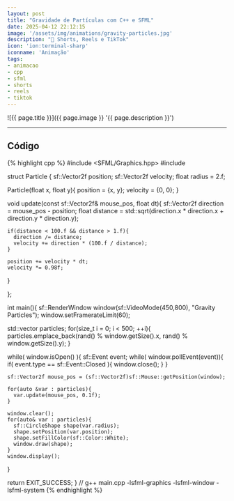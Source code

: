 ```yaml
---
layout: post
title: "Gravidade de Partículas com C++ e SFML"
date: 2025-04-12 22:12:15
image: '/assets/img/animations/gravity-particles.jpg'
description: "🚀 Shorts, Reels e TikTok"
icon: 'ion:terminal-sharp'
iconname: 'Animação'
tags:
- animacao
- cpp
- sfml
- shorts
- reels
- tiktok
---
```


![{{ page.title }}]({{ page.image }} '{{ page.description }}')

---

## Código
{% highlight cpp %}
#include <SFML/Graphics.hpp>
#include <cmath>

struct Particle {
  sf::Vector2f position;
  sf::Vector2f velocity;
  float radius = 2.f;

  Particle(float x, float y){
    position = {x, y};
    velocity = {0, 0};
  }

  void update(const sf::Vector2f& mouse_pos, float dt){
    sf::Vector2f direction = mouse_pos - position;
    float distance = std::sqrt(direction.x * direction.x + direction.y * direction.y);

    if(distance < 100.f && distance > 1.f){
      direction /= distance;
      velocity += direction * (100.f / distance);
    }

    position += velocity * dt;
    velocity *= 0.98f;
  }

};

int main(){
  sf::RenderWindow window(sf::VideoMode(450,800), "Gravity Particles"); 
  window.setFramerateLimit(60);

  std::vector<Particle> particles;
  for(size_t i = 0; i < 500; ++i){
    particles.emplace_back(rand() % window.getSize().x, rand() % window.getSize().y);
  }

  while( window.isOpen() ){
    sf::Event event;
    while( window.pollEvent(event)){
      if( event.type == sf::Event::Closed ){
        window.close();
      }
    }

    sf::Vector2f mouse_pos = (sf::Vector2f)sf::Mouse::getPosition(window);

    for(auto &var : particles){
      var.update(mouse_pos, 0.1f);
    }

    window.clear();
    for(auto& var : particles){
      sf::CircleShape shape(var.radius);
      shape.setPosition(var.position);
      shape.setFillColor(sf::Color::White);
      window.draw(shape);
    }
    window.display();
  }

  return EXIT_SUCCESS;
}
// g++ main.cpp -lsfml-graphics -lsfml-window -lsfml-system
{% endhighlight %}


